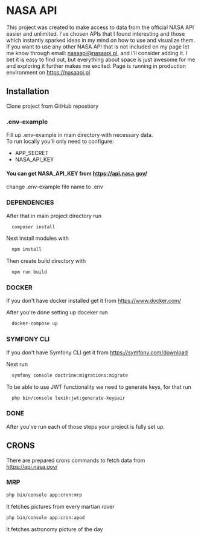
# NASA API

This project was created to make access to data from the official NASA API easier and unlimited.
I've chosen APIs that I found interesting and those which instantly sparked ideas in my mind on how to use and visualize them. If you want to use any other NASA API that is not included on my page let me know through email: nasaapi@nasaapi.pl, and I'll consider adding it.
I bet it is easy to find out, but everything about space is just awesome for me and exploring it further makes me excited. Page is running in production environment on https://nasaapi.pl






## Installation

Clone project from GitHub repostiory

### .env-example
Fill up .env-example in main directory with necessary data. \
To run locally you'll only need to configure:
- APP_SECRET
- NASA_API_KEY

#### You can get NASA_API_KEY from https://api.nasa.gov/

change .env-example file name to .env

### DEPENDENCIES
After that in main project directory run
```bash
  composer install
```

Next install modules with

```bash
  npm install
```

Then create build directory with

```bash
  npm run build
```

### DOCKER

If you don't have docker installed get it from https://www.docker.com/

After you're done setting up doceker run

```bash
  docker-compose up
```

### SYMFONY CLI

If you don't have Symfony CLI get it from https://symfony.com/download

Next run

```bash
  symfony console doctrine:migrations:migrate
```

To be able to use JWT functionality we need to generate keys, for that run

```bash
  php bin/console lexik:jwt:generate-keypair
```

### DONE

After you've run each of those steps your project is fully set up.
## CRONS

There are prepared crons commands to fetch data from https://api.nasa.gov/

### MRP

```bash
php bin/console app:cron:mrp
```
It fetches pictures from every martian rover

```bash
php bin/console app:cron:apod
```

It fetches astronomy picture of the day
